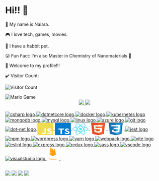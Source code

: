  # Hi!! 👋

 🤗 My name is Naiara. 

 🎮 I love tech, games, movies.
 
 🐇 I have a habbit pet.
 
 
 😜 Fun Fact: I'm also Master in Chemistry of  Nanomaterials 🧪



 🍓 Welcome to my profile!!!
 
 ✔️ Visitor Count: 
 
<div> 
 
![Visitor Count](https://profile-counter.glitch.me/naiaragabriela/count.svg) 
</div>

<img src="https://github.com/TheDudeThatCode/TheDudeThatCode/raw/master/Assets/Mario_Gameplay.gif" alt="Mario Game" width="980" style="max-width: 100%;">

 <div align="center">
  <a href="https://github.com/naiaragabriela">
  <img height="180em" src="https://github-readme-stats.vercel.app/api?username=naiaragabriela&show_icons=true&theme=radical&include_all_commits=true&count_private=true"/>
  <img height="180em" src="https://github-readme-stats.vercel.app/api/top-langs/?username=naiaragabriela&layout=compact&langs_count=7&theme=radical"/>
  
</div>
<div style="display: inline_block"><br>
 <img src="https://cdn.jsdelivr.net/gh/devicons/devicon/icons/csharp/csharp-plain.svg" height="40" width="52" alt="csharp logo" align="center" />
  <img src="https://cdn.jsdelivr.net/gh/devicons/devicon/icons/dotnetcore/dotnetcore-original.svg" height="40" width="52" alt="dotnetcore logo" align="center" />
  <img src="https://cdn.jsdelivr.net/gh/devicons/devicon/icons/docker/docker-plain-wordmark.svg" height="40" width="52" alt="docker logo" align="center" />
  <img src="https://cdn.jsdelivr.net/gh/devicons/devicon/icons/kubernetes/kubernetes-plain.svg" height="40" width="52" alt="kubernetes logo" align="center" />
  <img src="https://cdn.jsdelivr.net/gh/devicons/devicon/icons/mongodb/mongodb-plain-wordmark.svg" height="40" width="52" alt="mongodb logo" align="center" />
  <img src="https://cdn.jsdelivr.net/gh/devicons/devicon/icons/mysql/mysql-original.svg" height="40" width="52" alt="mysql logo" align="center" />
  <img src="https://cdn.jsdelivr.net/gh/devicons/devicon/icons/linux/linux-original.svg" height="40" width="52" alt="linux logo" align="center" />
  <img src="https://cdn.jsdelivr.net/gh/devicons/devicon/icons/azure/azure-original.svg" height="40" width="52" alt="azure logo" align="center" />
  <img src="https://cdn.jsdelivr.net/gh/devicons/devicon/icons/git/git-plain.svg" height="40" width="52" alt="git logo" align="center" />
  <img src="https://cdn.jsdelivr.net/gh/devicons/devicon/icons/nodejs/nodejs-original.svg" height="40" width="52" alt="dot-net logo" align="center"  />

  <img align="center" height="40" width="52" alt="js logo" src="https://raw.githubusercontent.com/devicons/devicon/master/icons/javascript/javascript-plain.svg">
  <img align="center" height="40" width="52" alt="ts logo" src="https://raw.githubusercontent.com/devicons/devicon/master/icons/typescript/typescript-plain.svg">
  <img align="center" height="40" width="52" alt="react logo" src="https://raw.githubusercontent.com/devicons/devicon/master/icons/react/react-original.svg">
  <img align="center" height="40" width="52" alt="html logo" src="https://raw.githubusercontent.com/devicons/devicon/master/icons/html5/html5-original.svg">
  <img align="center" height="40" width="52" alt="css logo" src="https://raw.githubusercontent.com/devicons/devicon/master/icons/css3/css3-original.svg">

  <img  align="center" height="40" width="52" alt="jest logo" src="https://cdn.jsdelivr.net/gh/devicons/devicon/icons/jest/jest-plain.svg" />
  <img  align="center" height="40" width="52"  alt="npm logo" src="https://cdn.simpleicons.org/npm/CB3837" />
  <img  align="center" height="40" width="52" alt="wordpress logo" src="https://cdn.jsdelivr.net/gh/devicons/devicon/icons/wordpress/wordpress-original.svg" />
  <img  align="center" height="40" width="52" alt="yarn logo"  src="https://cdn.jsdelivr.net/gh/devicons/devicon/icons/yarn/yarn-original.svg" />
  <img  align="center" height="40" width="52" alt="webpack logo" src="https://cdn.jsdelivr.net/gh/devicons/devicon/icons/webpack/webpack-original.svg" />
  <img  align="center" height="40" width="52" alt="vite logo" src="https://skillicons.dev/icons?i=vite" />
  <img  align="center" height="40" width="52" alt="eslint logo" src="https://cdn.simpleicons.org/eslint/4B32C3" />
  <img  align="center" height="40" width="52" alt="express logo" src="https://cdn.simpleicons.org/express/000000" />
  <img align="center" height="40" width="52"  alt="redux logo" src="https://cdn.jsdelivr.net/gh/devicons/devicon/icons/redux/redux-original.svg" />
  <img align="center" height="40" width="52" alt="sass logo"  src="https://cdn.jsdelivr.net/gh/devicons/devicon/icons/sass/sass-original.svg" />
  <img align="center" height="40" width="52" alt="vscode logo"  src="https://cdn.jsdelivr.net/gh/devicons/devicon/icons/vscode/vscode-original.svg" />
  <img align="center" height="40" width="52"  alt="visualstudio logo" src="https://cdn.jsdelivr.net/gh/devicons/devicon/icons/visualstudio/visualstudio-plain.svg" />
  <img src="https://github.com/devicons/devicon/blob/master/icons/firebase/firebase-plain-wordmark.svg" title="Firebase" alt="Firebase" width="40" height="40"/>&nbsp;

</div>

 ##
 <div> 
  <a href="https://instagram.com/naiara.gabriela" target="_blank"><img src="https://img.shields.io/badge/-Instagram-%23E4405F?style=for-the-badge&logo=instagram&logoColor=white" target="_blank"></a>
  <a href="https://www.linkedin.com/in/naigabi/" target="_blank"><img src="https://img.shields.io/badge/-LinkedIn-%230077B5?style=for-the-badge&logo=linkedin&logoColor=white" target="_blank"></a> 
  <a href="https://www.facebook.com/naiaragabriela/" target="_blank"><img src ="https://img.shields.io/badge/Facebook-1877F2?style=for-the-badge&logo=facebook&logoColor=white"></a>
  <a href="https://github.com/naiaragabriela/" target="_blank"><img src ="https://img.shields.io/badge/GitHub-100000?style=for-the-badge&logo=github&logoColor=white"></a>
 </div>
  
</div>


<picture>
<source 
  srcset="https://github-readme-stats.vercel.app/api?username=naiaragabriela&show_icons=true&theme=dark"
  media="(prefers-color-scheme: dark)"
/>


##


